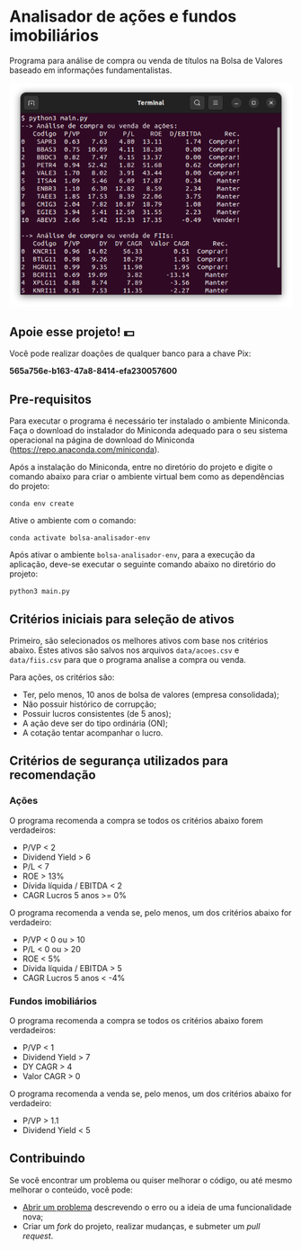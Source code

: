 # Analisador de ações e fundos imobiliários

Programa para análise de compra ou venda de títulos na Bolsa de Valores baseado em informações fundamentalistas.

![screenshot](data/screenshot.png)

## Apoie esse projeto! 💵

Você pode realizar doações de qualquer banco para a chave Pix:

**565a756e-b163-47a8-8414-efa230057600**

## Pre-requisitos

Para executar o programa é necessário ter instalado o ambiente Miniconda.
Faça o download do instalador do Miniconda adequado para o seu sistema operacional na página de download do Miniconda (<https://repo.anaconda.com/miniconda>).

Após a instalação do Miniconda, entre no diretório do projeto e digite o comando abaixo para criar o ambiente virtual bem como as dependências do projeto:

    conda env create

Ative o ambiente com o comando:

    conda activate bolsa-analisador-env

Após ativar o ambiente `bolsa-analisador-env`, para a execução da aplicação, deve-se executar o seguinte comando abaixo no diretório do projeto:

    python3 main.py

## Critérios iniciais para seleção de ativos

Primeiro, são selecionados os melhores ativos com base nos critérios abaixo.
Estes ativos são salvos nos arquivos `data/acoes.csv` e `data/fiis.csv` para que o programa analise a compra ou venda.

Para ações, os critérios são:

- Ter, pelo menos, 10 anos de bolsa de valores (empresa consolidada);
- Não possuir histórico de corrupção;
- Possuir lucros consistentes (de 5 anos);
- A ação deve ser do tipo ordinária (ON);
- A cotação tentar acompanhar o lucro.

## Critérios de segurança utilizados para recomendação

### Ações

O programa recomenda a compra se todos os critérios abaixo forem verdadeiros:

- P/VP < 2
- Dividend Yield > 6
- P/L < 7
- ROE > 13%
- Dívida líquida / EBITDA < 2
- CAGR Lucros 5 anos >= 0%

O programa recomenda a venda se, pelo menos, um dos critérios abaixo for verdadeiro:

- P/VP < 0 ou > 10
- P/L < 0 ou > 20
- ROE < 5%
- Dívida líquida / EBITDA > 5
- CAGR Lucros 5 anos < -4%

### Fundos imobiliários

O programa recomenda a compra se todos os critérios abaixo forem verdadeiros:

- P/VP < 1
- Dividend Yield > 7
- DY CAGR > 4
- Valor CAGR > 0

O programa recomenda a venda se, pelo menos, um dos critérios abaixo for verdadeiro:

- P/VP > 1.1
- Dividend Yield < 5

## Contribuindo

Se você encontrar um problema ou quiser melhorar o código, ou até mesmo melhorar o conteúdo, você pode:

- [Abrir um problema](https://github.com/cfgnunes/bolsa-analisador/issues/new) descrevendo o erro ou a ideia de uma funcionalidade nova;
- Criar um _fork_ do projeto, realizar mudanças, e submeter um _pull request_.
